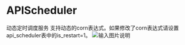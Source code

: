 # APIScheduler
动态定时调度服务
支持动态的corn表达式。如果修改了corn表达式请设置api_scheduler表中的is_restart=1。
![输入图片说明](https://gitee.com/uploads/images/2018/0511/183823_79802759_1017700.jpeg "TIM截图20180511180633.jpg")

